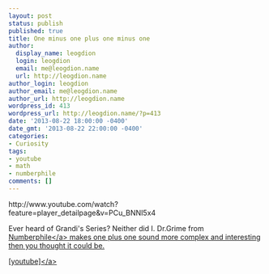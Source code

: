 ```yaml
---
layout: post
status: publish
published: true
title: One minus one plus one minus one
author:
  display_name: leogdion
  login: leogdion
  email: me@leogdion.name
  url: http://leogdion.name
author_login: leogdion
author_email: me@leogdion.name
author_url: http://leogdion.name
wordpress_id: 413
wordpress_url: http://leogdion.name/?p=413
date: '2013-08-22 18:00:00 -0400'
date_gmt: '2013-08-22 22:00:00 -0400'
categories:
- Curiosity
tags:
- youtube
- math
- numberphile
comments: []
---
```

<p>http:&#47;&#47;www.youtube.com&#47;watch?feature=player_detailpage&amp;v=PCu_BNNI5x4</p>
<p>Ever heard of Grandi's Series? Neither did I. Dr.Grime from <a href="http:&#47;&#47;www.youtube.com&#47;numberphile" target="_blank">Numberphile<&#47;a> makes one plus one sound more complex and interesting then you thought it could be.</p>
<p><a href="http:&#47;&#47;www.youtube.com&#47;watch?feature=player_detailpage&amp;v=PCu_BNNI5x4" target="_blank">[youtube]<&#47;a></p>
